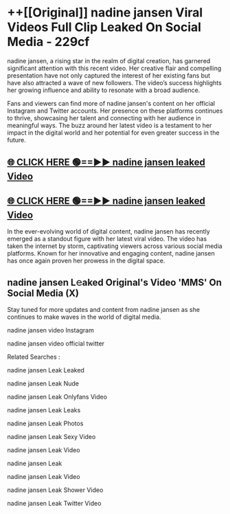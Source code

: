 # ++[[Original]] nadine jansen Viral Videos Full Clip Leaked On Social Media - 229cf<br>

nadine jansen, a rising star in the realm of digital creation, has garnered significant attention with this recent video. Her creative flair and compelling presentation have not only captured the interest of her existing fans but have also attracted a wave of new followers. The video’s success highlights her growing influence and ability to resonate with a broad audience.

Fans and viewers can find more of nadine jansen's content on her official Instagram and Twitter accounts. Her presence on these platforms continues to thrive, showcasing her talent and connecting with her audience in meaningful ways. The buzz around her latest video is a testament to her impact in the digital world and her potential for even greater success in the future.


## [🌐 CLICK HERE 🟢==►► nadine jansen leaked Video ](https://onlyclips.site?title=nadine_jansen&ref=git)

## [🌐 CLICK HERE 🟢==►► nadine jansen leaked Video ](https://onlyclips.site?title=nadine_jansen&ref=git)


In the ever-evolving world of digital content, nadine jansen has recently emerged as a standout figure with her latest viral video. The video has taken the internet by storm, captivating viewers across various social media platforms. Known for her innovative and engaging content, nadine jansen has once again proven her prowess in the digital space.



## nadine jansen L𝚎aked Original's Video 'MMS' On Social Media (X)


Stay tuned for more updates and content from nadine jansen as she continues to make waves in the world of digital media.

nadine jansen video Instagram

nadine jansen video official twitter


Related Searches :

nadine jansen Leak Leaked

nadine jansen Leak Nude

nadine jansen Leak Onlyfans Video

nadine jansen Leak Leaks

nadine jansen Leak Photos

nadine jansen Leak Sexy Video

nadine jansen Leak Video

nadine jansen Leak

nadine jansen Leak Video

nadine jansen Leak Shower Video

nadine jansen Leak Twitter Video


